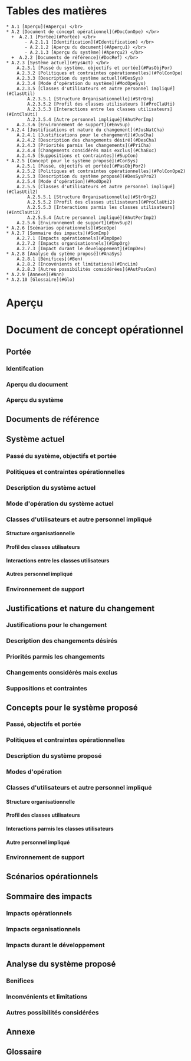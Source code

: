 
# Tables des matières
    * A.1 [Aperçu](#Aperçu) </br>
    * A.2 [Document de concept opérationnel](#DocConOpe) </br>
      +  A.2.1 [Portée](#Portée) </br>
           - A.2.1.1 [Identification](#Identification) </br>
           - A.2.1.2 [Aperçu du document](#Aperçu1) </br>
           - A.2.1.3 [Aperçu du système](#Aperçu2) </br>
      +  A.2.2 [Documents de référence](#DocRef) </br>
    * A.2.3 [Système actuel](#SysAct) </br>
        A.2.3.1 [Passé du système, objectifs et portée](#PasObjPor)
        A.2.3.2 [Politiques et contraintes opérationnelles](#PolConOpe)
        A.2.3.3 [Description du système actuel](#DesSys)
        A.2.3.4 [Mode d'opération du système](#ModOpeSys)
        A.2.3.5 [Classes d'utilisateurs et autre personnel impliqué](#ClasUtil)
            A.2.3.5.1 [Structure Organisationnelle](#StrOrg)
            A.2.3.5.2 [Profil des classes utilisateurs ](#ProClaUti)
            A.2.3.5.3 [Interactions entre les classes utilisateurs](#IntClaUti)
            A.2.3.5.4 [Autre personnel impliqué](#AutPerImp)
        A.2.3.6 [Environnement de support](#EnvSup)
    * A.2.4 [Justifications et nature du changement](#JusNatCha)
        A.2.4.1 [Justifications pour le changement](#JusCha)
        A.2.4.2 [Description des changements désiré](#DesCha)
        A.2.4.3 [Priorités parmis les changements](#PriCha)
        A.2.4.4 [Changements considérés mais exclus](#ChaExc)
        A.2.4.5 [Suppositions et contraintes](#SupCon)
    * A.2.5 [Concept pour le système proposé](#ConSys)
        A.2.5.1 [Passé, objectifs et portée](#PasObjPor2)
        A.2.5.2 [Politiques et contraintes opérationnelles](#PolConOpe2)
        A.2.5.3 [Description du système proposé](#DesSysPro2)
        A.2.5.4 [Mode d'opération](#ModOpe2)
        A.2.5.5 [Classes d'utilisateurs et autre personnel impliqué](#ClasUtil2)
            A.2.5.5.1 [Structure Organisationnelle](#StrOrg2)
            A.2.5.5.2 [Profil des classes utilisateurs](#ProClaUti2)
            A.2.5.5.3 [Interactions parmis les classes utilisateurs](#IntClaUti2)
            A.2.5.5.4 [Autre personnel impliqué](#AutPerImp2)
        A.2.5.6 [Environnement de support](#EnvSup2)
    * A.2.6 [Scénarios opérationnels](#SceOpe)
    * A.2.7 [Sommaire des impacts](#SomImp)
        A.2.7.1 [Impacts opérationnels](#ImpOpe)
        A.2.7.2 [Impacts organisationnels](#ImpOrg)
        A.2.7.3 [Impact durant le developpement](#ImpDev)
    * A.2.8 [Analyse du sytème proposé](#AnaSys)
        A.2.8.1 [Bénifices](#Ben)
        A.2.8.2 [Incovénients et limitations](#IncLim)
        A.2.8.3 [Autres possibilités considérées](#AutPosCon)
    * A.2.9 [Annexe](#Ann)
    * A.2.10 [Glossaire](#Glo)

# Aperçu <a name="Aperçu"></a>

# Document de concept opérationnel <a name="DocConOpe"></a>

## Portée <a name="Portée"></a>


### Identifcation <a name="Identification"></a>


### Aperçu du document <a name="Aperçu1"></a>


### Aperçu du système <a name="Aperçu2"></a>


## Documents de référence <a name="DocRef"></a>


## Système actuel <a name="SysAct"></a>


### Passé du système, objectifs et portée <a name="PasObjPor"></a>


### Politiques et contraintes opérationnelles <a name="PolConOpe"></a>


### Description du système actuel <a name="DesSys"></a>


### Mode d'opération du système actuel <a name="ModOpeSys"></a>


### Classes d'utilisateurs et autre personnel impliqué <a name="ClasUtil"></a>


#### Structure organisationnelle <a name="StrOrg"></a>


#### Profil des classes utilisateurs <a name="ProClaUti"></a>


#### Interactions entre les classes utilisateurs <a name="IntClaUti"></a>


#### Autres personnel impliqué <a name="AutPerImp"></a>


### Environnement de support <a name="EnvSup"></a>


## Justifications et nature du changement <a name="JusNatCha"></a>


### Justifications pour le changement <a name="JusCha"></a>


### Description des changements désirés <a name="DesCha"></a>


### Priorités parmis les changements <a name="PriCha"></a>


### Changements considérés mais exclus <a name="ChaExc"></a>


### Suppositions et contraintes <a name="SupCon"></a>


## Concepts pour le système proposé <a name="ConSys"></a>


### Passé, objectifs et portée <a name="PasObjPor2"></a>


### Politiques et contraintes opérationnelles <a name="PolConOpe2"></a>


### Description du système proposé <a name="DesSysPro2"></a>


### Modes d'opération <a name="ModOpe2"></a>


### Classes d'utilisateurs et autre personnel impliqué <a name="ClasUtil2"></a>


#### Structure organisationnelle <a name="StrOrg2"></a>


#### Profil des classes utilisateurs <a name="ProClaUti2"></a>


#### Interactions parmis les classes utilisateurs <a name="IntClaUti2"></a>


#### Autre personnel impliqué <a name="AutPerImp2"></a>


### Environnement de support <a name="EnvSup2"></a>


## Scénarios opérationnels <a name="SceOpe"></a>


## Sommaire des impacts <a name="SomImp"></a>


### Impacts opérationnels <a name="ImpOpe"></a>


### Impacts organisationnels <a name="ImpOrg"></a>


### Impacts durant le développement <a name="ImpDev"></a>


## Analyse du système proposé <a name="AnaSys"></a>


### Benifices <a name="Ben"></a>


### Inconvénients et limitations <a name="IncLim"></a>


### Autres possibilités considérées <a name="AutPosCon"></a>


## Annexe <a name="Ann"></a>


## Glossaire <a name="Glo"></a>





